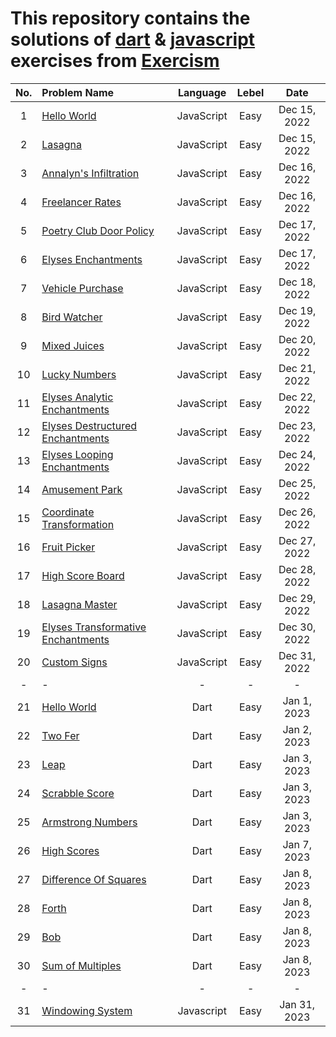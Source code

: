 # This repository contains the solutions of [dart](https://www.exercism.io/tracks/dart) & [javascript](https://exercism.org/tracks/javascript/exercises) exercises from [Exercism](https://www.exercism.io/)


| No.| Problem Name | Language | Lebel | Date |
|:---:|:---|:---:|:---:|:---:|
| 1 | [Hello World](javascript/hello-world/hello-world.js) | JavaScript | Easy | Dec 15, 2022 | 
| 2 |  [Lasagna](javascript/lasagna/lasagna.js) | JavaScript | Easy | Dec 15, 2022 |
| 3 | [Annalyn's Infiltration](javascript/annalyns-infiltration/annalyns-infiltration.js) | JavaScript | Easy | Dec 16, 2022 |
| 4 | [Freelancer Rates](javascript/freelancer-rates/freelancer-rates.js) | JavaScript | Easy | Dec 16, 2022 |
| 5 | [Poetry Club Door Policy](javascript/poetry-club-door-policy/poetry-club-door-policy.js) | JavaScript | Easy | Dec 17, 2022 |
| 6 | [Elyses Enchantments](javascript/elyses-enchantments/elyses-enchantments.js) | JavaScript | Easy | Dec 17, 2022 |
| 7 | [Vehicle Purchase](javascript/vehicle-purchase/vehicle-purchase.js) | JavaScript | Easy | Dec 18, 2022 |
| 8 | [Bird Watcher](javascript/bird-watcher/bird-watcher.js) | JavaScript | Easy | Dec 19, 2022 |
| 9 | [Mixed Juices](javascript/mixed-juices/mixed-juices.js) | JavaScript | Easy | Dec 20, 2022 |
| 10 | [Lucky Numbers](javascript/lucky-numbers/lucky-numbers.js) | JavaScript | Easy | Dec 21, 2022 |
| 11 | [Elyses Analytic Enchantments](javascript/elyses-analytic-enchantments/elyses-analytic-enchantments.js) | JavaScript | Easy | Dec 22, 2022 |
| 12 | [Elyses Destructured Enchantments](javascript/elyses-destructured-enchantments/elyses-destructured-enchantments.js) | JavaScript | Easy | Dec 23, 2022 |
| 13 | [Elyses Looping Enchantments](javascript/elyses-looping-enchantments/elyses-looping-enchantments.js) | JavaScript | Easy | Dec 24, 2022 |
| 14 | [Amusement Park](javascript/amusement-park/amusement-park.js) | JavaScript | Easy | Dec 25, 2022 |
| 15 | [Coordinate Transformation](javascript/coordinate-transformation/coordinate-transformation.js) | JavaScript | Easy | Dec 26, 2022 |
| 16 | [Fruit Picker](javascript/fruit-picker/fruit-picker.js) | JavaScript | Easy | Dec 27, 2022 |
| 17 | [High Score Board](javascript/high-score-board/high-score-board.js) | JavaScript | Easy | Dec 28, 2022 |
| 18 | [Lasagna Master](javascript/lasagna-master/lasagna-master.js) | JavaScript | Easy | Dec 29, 2022 |
| 19 | [Elyses Transformative Enchantments](javascript/elyses-transformative-enchantments/elyses-transformative-enchantments.js) | JavaScript | Easy | Dec 30, 2022 |
| 20 | [Custom Signs](javascript/custom-signs/custom-signs.js) | JavaScript | Easy | Dec 31, 2022 |
| - | - | - | - | - |
| 21 | [Hello World](dart/hello-world/hello_world.dart) | Dart | Easy | Jan 1, 2023 |
| 22 | [Two Fer](dart/two-fer/two_fer.dart) | Dart | Easy | Jan 2, 2023 |
| 23 | [Leap](dart/leap/leap.dart) | Dart | Easy | Jan 3, 2023 |
| 24 | [Scrabble Score](dart/scrabble-score/scrabble_score.dart) | Dart | Easy | Jan 3, 2023 |
| 25 | [Armstrong Numbers](dart/armstrong-numbers/armstrong_numbers.dart) | Dart | Easy | Jan 3, 2023 |
| 26 | [High Scores](dart/high-scores/high_scores.dart) | Dart | Easy | Jan 7, 2023 |
| 27 | [Difference Of Squares](dart/difference-of-squares/difference_of_squares.dart) | Dart | Easy | Jan 8, 2023 |
| 28 | [Forth](dart/forth/forth.dart) | Dart | Easy | Jan 8, 2023 |
| 29 | [Bob](dart/bob/bob.dart) | Dart | Easy | Jan 8, 2023 |
| 30 | [Sum of Multiples](dart/sum-of-multiples/sum_of_multiples.dart) | Dart | Easy | Jan 8, 2023 |
| - | - | - | - | - |
| 31 | [Windowing System](dart/windowing-system/windowing_system.dart) | Javascript | Easy | Jan 31, 2023 |
